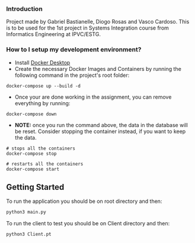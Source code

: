 ### Introduction ###

Project made by Gabriel Bastianelle, Diogo Rosas and Vasco Cardoso.
This is to be used for the 1st project in Systems Integration course from Informatics Engineering at IPVC/ESTG.

### How to I setup my development environment? ###

* Install [Docker Desktop](https://www.docker.com/products/docker-desktop/)
* Create the necessary Docker Images and Containers by running the following command in the project's root folder:
```
docker-compose up --build -d
```
* Once your are done working in the assignment, you can remove everything by running:
```
docker-compose down
```
* **NOTE:** once you run the command above, the data in the database will be reset. Consider stopping the container instead, if you want to keep the data.
```
# stops all the containers
docker-compose stop

# restarts all the containers 
docker-compose start
```

## Getting Started

To run the application you should be on root directory and then:

```bash
python3 main.py
```

To run the client to test you should be on Client directory and then:

```bash
python3 Client.pt
```